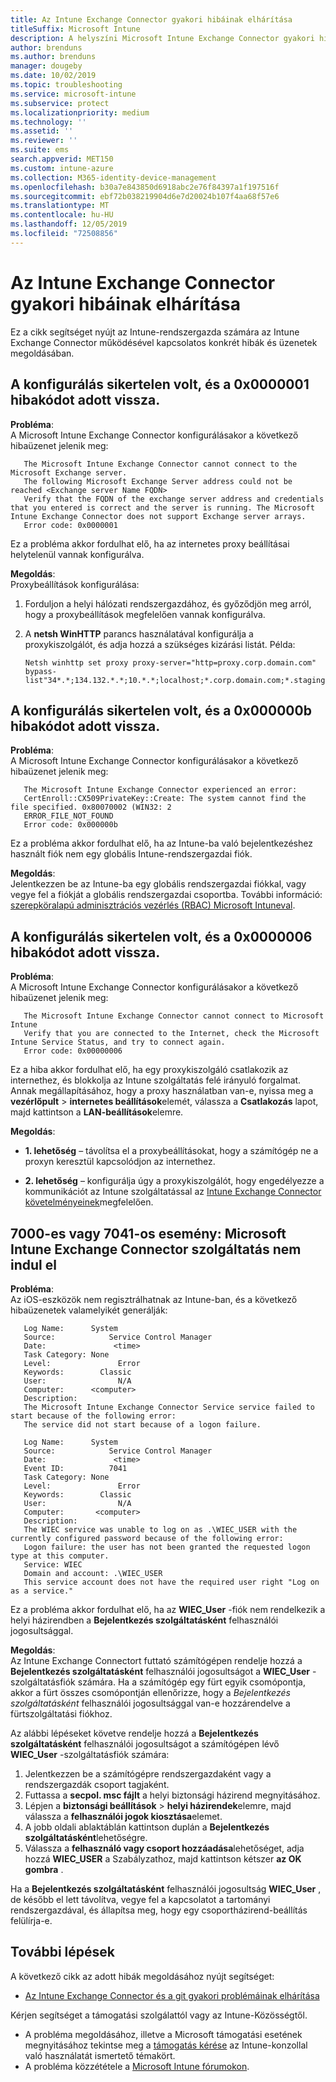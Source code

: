 ```yaml
---
title: Az Intune Exchange Connector gyakori hibáinak elhárítása
titleSuffix: Microsoft Intune
description: A helyszíni Microsoft Intune Exchange Connector gyakori hibáinak elhárítása és megoldása
author: brenduns
ms.author: brenduns
manager: dougeby
ms.date: 10/02/2019
ms.topic: troubleshooting
ms.service: microsoft-intune
ms.subservice: protect
ms.localizationpriority: medium
ms.technology: ''
ms.assetid: ''
ms.reviewer: ''
ms.suite: ems
search.appverid: MET150
ms.custom: intune-azure
ms.collection: M365-identity-device-management
ms.openlocfilehash: b30a7e843850d6918abc2e76f84397a1f197516f
ms.sourcegitcommit: ebf72b038219904d6e7d20024b107f4aa68f57e6
ms.translationtype: MT
ms.contentlocale: hu-HU
ms.lasthandoff: 12/05/2019
ms.locfileid: "72508856"
---
```

# <a name="resolve-common-errors-for-the-intune-exchange-connector"></a>Az Intune Exchange Connector gyakori hibáinak elhárítása

Ez a cikk segítséget nyújt az Intune-rendszergazda számára az Intune Exchange Connector működésével kapcsolatos konkrét hibák és üzenetek megoldásában.  

## <a name="configuration-failed-and-returned-error-code-0x0000001"></a>A konfigurálás sikertelen volt, és a 0x0000001 hibakódot adott vissza.

**Probléma**:  
A Microsoft Intune Exchange Connector konfigurálásakor a következő hibaüzenet jelenik meg:

```
   The Microsoft Intune Exchange Connector cannot connect to the Microsoft Exchange server.  
   The following Microsoft Exchange Server address could not be reached <Exchange server Name FQDN>  
   Verify that the FQDN of the exchange server address and credentials that you entered is correct and the server is running. The Microsoft Intune Exchange Connector does not support Exchange server arrays.  
   Error code: 0x0000001  
```

Ez a probléma akkor fordulhat elő, ha az internetes proxy beállításai helytelenül vannak konfigurálva.

**Megoldás**:  
Proxybeállítások konfigurálása:
1. Forduljon a helyi hálózati rendszergazdához, és győződjön meg arról, hogy a proxybeállítások megfelelően vannak konfigurálva. 
2. A **netsh WinHTTP** parancs használatával konfigurálja a proxykiszolgálót, és adja hozzá a szükséges kizárási listát. Példa:  

   ```
   Netsh winhttp set proxy proxy-server="http=proxy.corp.domain.com" bypass-list"34*.*;134.132.*.*;10.*.*;localhost;*.corp.domain.com;*.staging.domain.com"
   ```

## <a name="configuration-failed-and-returned-error-code-0x000000b"></a>A konfigurálás sikertelen volt, és a 0x000000b hibakódot adott vissza.   

**Probléma**:  
A Microsoft Intune Exchange Connector konfigurálásakor a következő hibaüzenet jelenik meg:  

```
   The Microsoft Intune Exchange Connector experienced an error:  
   CertEnroll::CX509PrivateKey::Create: The system cannot find the file specified. 0x80070002 (WIN32: 2  
   ERROR_FILE_NOT_FOUND  
   Error code: 0x000000b  
```
Ez a probléma akkor fordulhat elő, ha az Intune-ba való bejelentkezéshez használt fiók nem egy globális Intune-rendszergazdai fiók.

**Megoldás**:  
Jelentkezzen be az Intune-ba egy globális rendszergazdai fiókkal, vagy vegye fel a fiókját a globális rendszergazdai csoportba. További információ: [szerepköralapú adminisztrációs vezérlés (RBAC) Microsoft Intuneval](../fundamentals/role-based-access-control.md).

## <a name="configuration-failed-and-returned-error-code-0x0000006"></a>A konfigurálás sikertelen volt, és a 0x0000006 hibakódot adott vissza.

**Probléma**:  
A Microsoft Intune Exchange Connector konfigurálásakor a következő hibaüzenet jelenik meg:  

```  
   The Microsoft Intune Exchange Connector cannot connect to Microsoft Intune  
   Verify that you are connected to the Internet, check the Microsoft Intune Service Status, and try to connect again.  
   Error code: 0x00000006  
```  
Ez a hiba akkor fordulhat elő, ha egy proxykiszolgáló csatlakozik az internethez, és blokkolja az Intune szolgáltatás felé irányuló forgalmat. Annak megállapításához, hogy a proxy használatban van-e, nyissa meg a **vezérlőpult** > **internetes beállítások**elemét, válassza a **Csatlakozás** lapot, majd kattintson a **LAN-beállítások**elemre.

**Megoldás**:  

- **1. lehetőség** – távolítsa el a proxybeállításokat, hogy a számítógép ne a proxyn keresztül kapcsolódjon az internethez.  

- **2. lehetőség** – konfigurálja úgy a proxykiszolgálót, hogy engedélyezze a kommunikációt az Intune szolgáltatással az [Intune Exchange Connector követelményeinek](exchange-connector-install.md#intune-exchange-connector-requirements)megfelelően.



## <a name="event-7000-or-7041-microsoft-intune-exchange-connector-service-wont-start"></a>7000-es vagy 7041-os esemény: Microsoft Intune Exchange Connector szolgáltatás nem indul el

**Probléma**:  
Az iOS-eszközök nem regisztrálhatnak az Intune-ban, és a következő hibaüzenetek valamelyikét generálják:  

```  
   Log Name:      System
   Source:            Service Control Manager
   Date:               <time>
   Task Category: None
   Level:               Error
   Keywords:        Classic
   User:                N/A
   Computer:      <computer>
   Description:
   The Microsoft Intune Exchange Connector Service service failed to start because of the following error:  
   The service did not start because of a logon failure.
```  

```  
   Log Name:      System
   Source:            Service Control Manager
   Date:               <time>
   Event ID:          7041
   Task Category: None
   Level:               Error   
   Keywords:        Classic
   User:                N/A
   Computer:       <computer>
   Description:
   The WIEC service was unable to log on as .\WIEC_USER with the currently configured password because of the following error:
   Logon failure: the user has not been granted the requested logon type at this computer.
   Service: WIEC
   Domain and account: .\WIEC_USER
   This service account does not have the required user right "Log on as a service."  
```
Ez a probléma akkor fordulhat elő, ha az **WIEC_User** -fiók nem rendelkezik a helyi házirendben a **Bejelentkezés szolgáltatásként** felhasználói jogosultsággal.

**Megoldás**:  
Az Intune Exchange Connectort futtató számítógépen rendelje hozzá a **Bejelentkezés szolgáltatásként** felhasználói jogosultságot a **WIEC_User** -szolgáltatásfiók számára. Ha a számítógép egy fürt egyik csomópontja, akkor a fürt összes csomópontján ellenőrizze, hogy a *Bejelentkezés szolgáltatásként* felhasználói jogosultsággal van-e hozzárendelve a fürtszolgáltatási fiókhoz.  

Az alábbi lépéseket követve rendelje hozzá a **Bejelentkezés szolgáltatásként** felhasználói jogosultságot a számítógépen lévő **WIEC_User** -szolgáltatásfiók számára:

1. Jelentkezzen be a számítógépre rendszergazdaként vagy a rendszergazdák csoport tagjaként.
2. Futtassa a **secpol. msc fájlt** a helyi biztonsági házirend megnyitásához.
3. Lépjen a **biztonsági beállítások** > **helyi házirendek**elemre, majd válassza a **felhasználói jogok kiosztása**elemet.
4. A jobb oldali ablaktáblán kattintson duplán a **Bejelentkezés szolgáltatásként**lehetőségre.
5. Válassza a **felhasználó vagy csoport hozzáadása**lehetőséget, adja hozzá **WIEC_USER** a Szabályzathoz, majd kattintson kétszer **az OK gombra** .

Ha a **Bejelentkezés szolgáltatásként** felhasználói jogosultság **WIEC_User** , de később el lett távolítva, vegye fel a kapcsolatot a tartományi rendszergazdával, és állapítsa meg, hogy egy csoportházirend-beállítás felülírja-e.  

## <a name="next-steps"></a>További lépések  

A következő cikk az adott hibák megoldásához nyújt segítséget:
- [Az Intune Exchange Connector és a git gyakori problémáinak elhárítása](troubleshoot-exchange-connector-common-problems.md) 

Kérjen segítséget a támogatási szolgálattól vagy az Intune-Közösségtől.
- A probléma megoldásához, illetve a Microsoft támogatási esetének megnyitásához tekintse meg a [támogatás kérése](../fundamentals/get-support.md) az Intune-konzollal való használatát ismertető témakört. 
- A probléma közzététele a [Microsoft Intune fórumokon](https://social.technet.microsoft.com/Forums/en-US/home?forum=microsoftintuneprod).  
